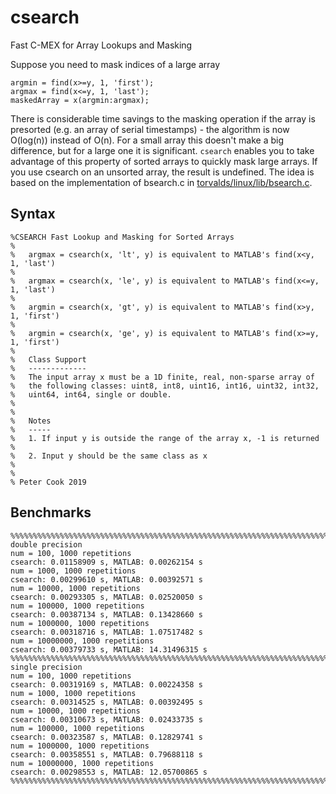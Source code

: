 # csearch
Fast C-MEX for Array Lookups and Masking

Suppose you need to mask indices of a large array
```
argmin = find(x>=y, 1, 'first');
argmax = find(x<=y, 1, 'last');
maskedArray = x(argmin:argmax);
```
There is considerable time savings to the masking operation if the array is presorted (e.g. an array of serial timestamps) - the algorithm is now O(log(n)) instead of O(n). For a small array this doesn't make a big difference, but for a large one it is significant. `csearch` enables you to take advantage of this property of sorted arrays to quickly mask large arrays. If you use csearch on an unsorted array, the result is undefined. The idea is based on the implementation of bsearch.c in [torvalds/linux/lib/bsearch.c](https://github.com/torvalds/linux/blob/master/lib/bsearch.c). 

## Syntax
```
%CSEARCH Fast Lookup and Masking for Sorted Arrays
%
%   argmax = csearch(x, 'lt', y) is equivalent to MATLAB's find(x<y, 1, 'last')
%
%   argmax = csearch(x, 'le', y) is equivalent to MATLAB's find(x<=y, 1, 'last')
%
%   argmin = csearch(x, 'gt', y) is equivalent to MATLAB's find(x>y, 1, 'first')
%
%   argmin = csearch(x, 'ge', y) is equivalent to MATLAB's find(x>=y, 1, 'first')
%
%   Class Support
%   -------------
%   The input array x must be a 1D finite, real, non-sparse array of
%   the following classes: uint8, int8, uint16, int16, uint32, int32,
%   uint64, int64, single or double. 
%
%
%   Notes
%   -----
%   1. If input y is outside the range of the array x, -1 is returned
%
%   2. Input y should be the same class as x
%
%
% Peter Cook 2019
```

## Benchmarks
```
%%%%%%%%%%%%%%%%%%%%%%%%%%%%%%%%%%%%%%%%%%%%%%%%%%%%%%%%%%%%%%%%%%%%%%%%%%%%%%%%
double precision
num = 100, 1000 repetitions
csearch: 0.01158909 s, MATLAB: 0.00262154 s
num = 1000, 1000 repetitions
csearch: 0.00299610 s, MATLAB: 0.00392571 s
num = 10000, 1000 repetitions
csearch: 0.00293305 s, MATLAB: 0.02520050 s
num = 100000, 1000 repetitions
csearch: 0.00387134 s, MATLAB: 0.13428660 s
num = 1000000, 1000 repetitions
csearch: 0.00318716 s, MATLAB: 1.07517482 s
num = 10000000, 1000 repetitions
csearch: 0.00379733 s, MATLAB: 14.31496315 s
%%%%%%%%%%%%%%%%%%%%%%%%%%%%%%%%%%%%%%%%%%%%%%%%%%%%%%%%%%%%%%%%%%%%%%%%%%%%%%%%
single precision
num = 100, 1000 repetitions
csearch: 0.00319169 s, MATLAB: 0.00224358 s
num = 1000, 1000 repetitions
csearch: 0.00314525 s, MATLAB: 0.00392495 s
num = 10000, 1000 repetitions
csearch: 0.00310673 s, MATLAB: 0.02433735 s
num = 100000, 1000 repetitions
csearch: 0.00323587 s, MATLAB: 0.12829741 s
num = 1000000, 1000 repetitions
csearch: 0.00358551 s, MATLAB: 0.79688118 s
num = 10000000, 1000 repetitions
csearch: 0.00298553 s, MATLAB: 12.05700865 s
%%%%%%%%%%%%%%%%%%%%%%%%%%%%%%%%%%%%%%%%%%%%%%%%%%%%%%%%%%%%%%%%%%%%%%%%%%%%%%%%
```
